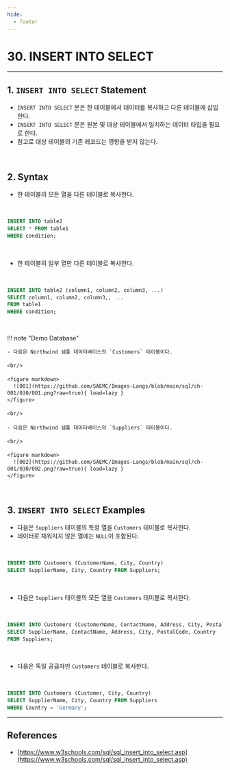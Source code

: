 ```yaml
---
hide:
  - footer
---
```


# 30. INSERT INTO SELECT

---

## 1. `INSERT INTO SELECT` Statement

- `INSERT INTO SELECT` 문은 한 테이블에서 데이터를 복사하고 다른 테이블에 삽입한다.
- `INSERT INTO SELECT` 문은 원본 및 대상 테이블에서 일치하는 데이터 타입을 필요로 한다.
- 참고로 대상 테이블의 기존 레코드는 영향을 받지 않는다.

<br/>

## 2. Syntax

- 한 테이블의 모든 열을 다른 테이블로 복사한다.

<br/>

```sql
INSERT INTO table2
SELECT * FROM table1
WHERE condition;
```

<br/>

- 한 테이블의 일부 열만 다른 테이블로 복사한다.

<br/>

```sql
INSERT INTO table2 (column1, column2, column3, ...)
SELECT column1, column2, column3,, ...
FROM table1
WHERE condition;
```

<br/>

!!! note "Demo Database"

    - 다음은 Northwind 샘플 데이터베이스의 `Customers` 테이블이다.

    <br/>

    <figure markdown>
      ![001](https://github.com/SAEMC/Images-Langs/blob/main/sql/ch-001/030/001.png?raw=true){ load=lazy }
    </figure>

    <br/>

    - 다음은 Northwind 샘플 데이터베이스의 `Suppliers` 테이블이다.

    <br/>

    <figure markdown>
      ![002](https://github.com/SAEMC/Images-Langs/blob/main/sql/ch-001/030/002.png?raw=true){ load=lazy }
    </figure>

<br/>

## 3. `INSERT INTO SELECT` Examples

- 다음은 `Suppliers` 테이블의 특정 열을 `Customers` 테이블로 복사한다.
- 데이터로 채워지지 않은 열에는 `NULL`이 포함된다.

<br/>

```sql
INSERT INTO Customers (CustomerName, City, Country)
SELECT SupplierName, City, Country FROM Suppliers;
```

<br/>

- 다음은 `Suppliers` 테이블의 모든 열을 `Customers` 테이블로 복사한다.

<br/>

```sql
INSERT INTO Customers (CustomerName, ContactName, Address, City, PostalCode, Country)
SELECT SupplierName, ContactName, Address, City, PostalCode, Country
FROM Suppliers;
```

<br/>

- 다음은 독일 공급자만 `Customers` 테이블로 복사한다.

<br/>

```sql
INSERT INTO Customers (Customer, City, Country)
SELECT SupplierName, City, Country FROM Suppliers
WHERE Country = 'Germany';
```

---

## References

- [https://www.w3schools.com/sql/sql_insert_into_select.asp](https://www.w3schools.com/sql/sql_insert_into_select.asp)
